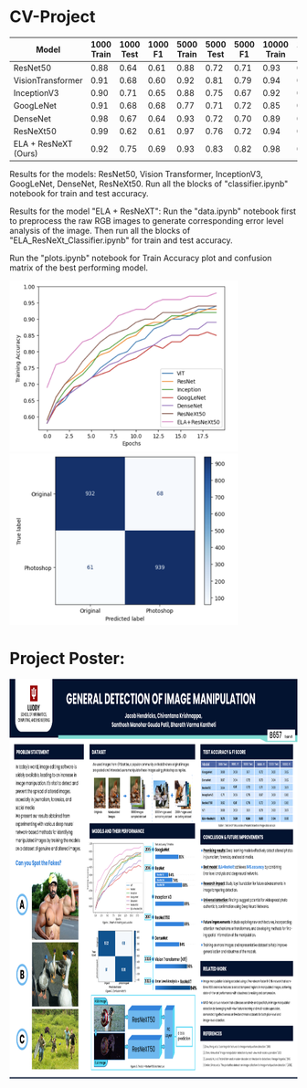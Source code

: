 # CV-Project

| Model      | 1000 Train | 1000 Test | 1000 F1 | 5000 Train | 5000 Test | 5000 F1 | 10000 Train | 10000 Test | 10000 F1 | 
| ----------- | ----------- | ----------- | ----------- | ----------- | ----------- | ----------- | ----------- | ----------- |----------- | 
| ResNet50     | 0.88 | 0.64 | 0.61 | 0.88 | 0.72 | 0.71 | 0.93 | 0.88 | 0.87 |
| VisionTransformer  | 0.91 | 0.68 | 0.60| 0.92 | 0.81| 0.79 | 0.94 | 0.90 | 0.87 |
| InceptionV3 | 0.90 | 0.71 | 0.65 | 0.88 | 0.75 | 0.67 | 0.92 | 0.89 | 0.88 |
| GoogLeNet | 0.91 | 0.68 | 0.68 | 0.77 | 0.71 | 0.72 | 0.85 | 0.83 | 0.82 |
| DenseNet | 0.98 | 0.67 | 0.64 | 0.93 | 0.72 | 0.70 | 0.89 | 0.84 | 0.82 |
| ResNeXt50 | 0.99 | 0.62 |0.61 | 0.97 | 0.76 | 0.72 | 0.94 | 0.89 | 0.88 |
| ELA + ResNeXT (Ours) | 0.92 | 0.75 | 0.69 | 0.93 | 0.83 | 0.82 | 0.98 | 0.94 | 0.93 |


Results for the models: ResNet50, Vision Transformer, InceptionV3, GoogLeNet, DenseNet, ResNeXt50. Run all the blocks of "classifier.ipynb" notebook for train and test accuracy.

Results for the model "ELA + ResNeXT": Run the "data.ipynb" notebook first to preprocess the raw RGB images to generate corresponding error level analysis of the image. Then run all the blocks of "ELA_ResNeXt_Classifier.ipynb" for train and test accuracy.

Run the "plots.ipynb" notebook for Train Accuracy plot and confusion matrix of the best performing model.


<img src="https://github.com/Nebbocaj/Photoshop_Detection/blob/main/plot.png" width="400" height="300"> <img src="https://github.com/Nebbocaj/Photoshop_Detection/blob/main/Confusion%20Matrix.png" width="400" height="300">

# Project Poster:

<img src="https://github.com/Nebbocaj/Photoshop_Detection/blob/main/CV_Posterpdf.png" width="900" height="700">
